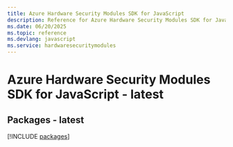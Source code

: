 ```yaml
---
title: Azure Hardware Security Modules SDK for JavaScript
description: Reference for Azure Hardware Security Modules SDK for JavaScript
ms.date: 06/20/2025
ms.topic: reference
ms.devlang: javascript
ms.service: hardwaresecuritymodules
---
```

# Azure Hardware Security Modules SDK for JavaScript - latest
## Packages - latest
[!INCLUDE [packages](hardware-security-modules-index.md)]